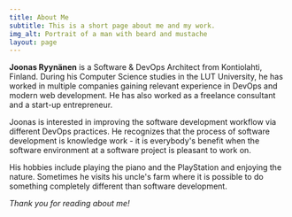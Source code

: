 ```yaml
---
title: About Me
subtitle: This is a short page about me and my work.
img_alt: Portrait of a man with beard and mustache
layout: page
---
```

**Joonas Ryynänen** is a Software & DevOps Architect from Kontiolahti, Finland. During his Computer Science studies in the LUT University, he has worked in multiple companies gaining relevant experience in DevOps and modern web development. He has also worked as a freelance consultant and a start-up entrepreneur.

Joonas is interested in improving the software development workflow via different DevOps practices. He recognizes that the process of software development is knowledge work - it is everybody's benefit when the software environment at a software project is pleasant to work on.

His hobbies include playing the piano and the PlayStation and enjoying the nature. Sometimes he visits his uncle's farm where it is possible to do something completely different than software development.

*Thank you for reading about me!*
